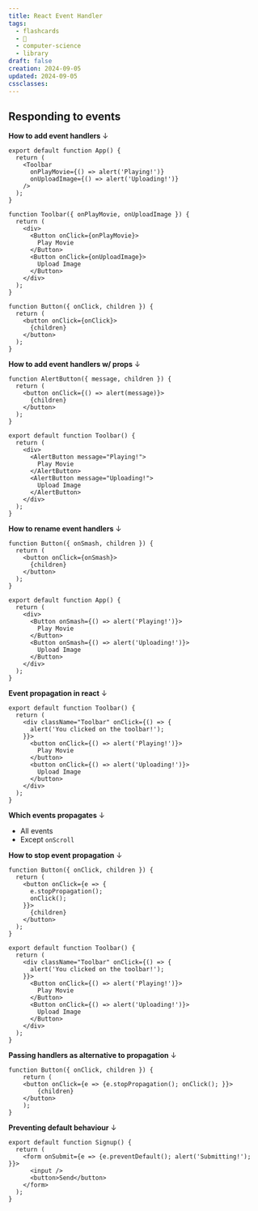 ```yaml
---
title: React Event Handler
tags:
  - flashcards
  - 🌱
  - computer-science
  - library
draft: false
creation: 2024-09-05
updated: 2024-09-05
cssclasses: 
---
```


## Responding to events

**How to add event handlers**
↓
```tsx
export default function App() {
  return (
    <Toolbar
      onPlayMovie={() => alert('Playing!')}
      onUploadImage={() => alert('Uploading!')}
    />
  );
}

function Toolbar({ onPlayMovie, onUploadImage }) {
  return (
    <div>
      <Button onClick={onPlayMovie}>
        Play Movie
      </Button>
      <Button onClick={onUploadImage}>
        Upload Image
      </Button>
    </div>
  );
}

function Button({ onClick, children }) {
  return (
    <button onClick={onClick}>
      {children}
    </button>
  );
}
```
<!--SR:!2024-12-31,15,295-->

**How to add event handlers w/ props**
↓
```tsx
function AlertButton({ message, children }) {
  return (
    <button onClick={() => alert(message)}>
      {children}
    </button>
  );
}

export default function Toolbar() {
  return (
    <div>
      <AlertButton message="Playing!">
        Play Movie
      </AlertButton>
      <AlertButton message="Uploading!">
        Upload Image
      </AlertButton>
    </div>
  );
}
```
<!--SR:!2025-01-01,16,295-->

**How to rename event handlers**
↓
```tsx
function Button({ onSmash, children }) {
  return (
    <button onClick={onSmash}>
      {children}
    </button>
  );
}

export default function App() {
  return (
    <div>
      <Button onSmash={() => alert('Playing!')}>
        Play Movie
      </Button>
      <Button onSmash={() => alert('Uploading!')}>
        Upload Image
      </Button>
    </div>
  );
}
```
<!--SR:!2024-12-31,15,295-->

**Event propagation in react**
↓
```tsx
export default function Toolbar() {
  return (
    <div className="Toolbar" onClick={() => {
      alert('You clicked on the toolbar!');
    }}>
      <button onClick={() => alert('Playing!')}>
        Play Movie
      </button>
      <button onClick={() => alert('Uploading!')}>
        Upload Image
      </button>
    </div>
  );
}
```
<!--SR:!2024-12-30,14,295-->

**Which events propagates**
↓
- All events
- Except `onScroll`
<!--SR:!2025-01-01,16,295-->

**How to stop event propagation**
↓
```tsx
function Button({ onClick, children }) {
  return (
    <button onClick={e => {
      e.stopPropagation();
      onClick();
    }}>
      {children}
    </button>
  );
}

export default function Toolbar() {
  return (
    <div className="Toolbar" onClick={() => {
      alert('You clicked on the toolbar!');
    }}>
      <Button onClick={() => alert('Playing!')}>
        Play Movie
      </Button>
      <Button onClick={() => alert('Uploading!')}>
        Upload Image
      </Button>
    </div>
  );
}
```
<!--SR:!2024-12-31,15,290-->

**Passing handlers as alternative to propagation**
↓
```tsx
function Button({ onClick, children }) {  
	return (  
	<button onClick={e => {e.stopPropagation(); onClick(); }}>  
		{children}  
	</button>  
	);  
}
```
<!--SR:!2024-12-31,15,292-->

**Preventing default behaviour**
↓
```tsx
export default function Signup() {
  return (
    <form onSubmit={e => {e.preventDefault(); alert('Submitting!'); }}>
      <input />
      <button>Send</button>
    </form>
  );
}
```
<!--SR:!2025-01-01,16,295-->
